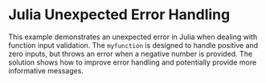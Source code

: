 # Julia Unexpected Error Handling
This example demonstrates an unexpected error in Julia when dealing with function input validation.  The `myfunction` is designed to handle positive and zero inputs, but throws an error when a negative number is provided.  The solution shows how to improve error handling and potentially provide more informative messages.